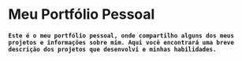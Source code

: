 # Meu Portfólio Pessoal

#### `Este é o meu portfólio pessoal, onde compartilho alguns dos meus projetos e informações sobre mim. Aqui você encontrará uma breve descrição dos projetos que desenvolvi e minhas habilidades.`
